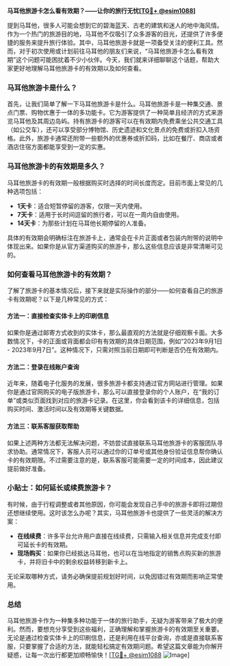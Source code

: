 **马耳他旅游卡怎么看有效期？——让你的旅行无忧[[TG💪+ @esim1088](https://t.me/s/esim1088)]**

提到马耳他，很多人可能会想到它的碧海蓝天、古老的建筑和迷人的地中海风情。作为一个热门的旅游目的地，马耳他不仅吸引了众多游客的目光，还提供了许多便捷的服务来提升旅行体验。其中，马耳他旅游卡就是一项备受关注的便利工具。然而，对于初次使用或计划前往马耳他的朋友们来说，“马耳他旅游卡怎么看有效期”这个问题可能困扰着不少小伙伴。今天，我们就来详细聊聊这个话题，帮助大家更好地理解马耳他旅游卡的有效期以及如何查看。

### 马耳他旅游卡是什么？

首先，让我们简单了解一下马耳他旅游卡是什么。马耳他旅游卡是一种集交通、景点门票、购物优惠于一体的多功能卡。它为游客提供了一种简单且经济的方式来游览马耳他及其周边岛屿。持有旅游卡的游客可以在有效期内免费乘坐公共交通工具（如公交车），还可以享受部分博物馆、历史遗迹和文化景点的免费或折扣入场资格。此外，旅游卡通常还附带一些额外的优惠券或折扣码，比如在餐厅、商店或者酒店住宿方面都能享受到一定的实惠。

### 马耳他旅游卡的有效期是多久？

马耳他旅游卡的有效期一般根据购买时选择的时间长度而定。目前市面上常见的几种选项包括：

- **1天卡**：适合短暂停留的游客，仅限一天内使用。
- **7天卡**：适用于长时间逗留的旅行者，可以在一周内自由使用。
- **14天卡**：为那些计划在马耳他长期停留的人准备。

具体的有效期会明确标注在旅游卡上，通常会在卡片正面或者包装内附带的说明中体现出来。如果你是从官方渠道购买的旅游卡，那么这些信息应该是非常清晰可见的。

### 如何查看马耳他旅游卡的有效期？

了解了旅游卡的基本情况后，接下来就是实际操作的部分——如何查看自己的旅游卡有效期呢？以下是几种常见的方式：

#### 方法一：直接检查实体卡上的印刷信息

如果你是通过邮寄方式收到的实体卡，那么最直观的方法就是仔细观察卡面。大多数情况下，卡的正面或背面都会印有有效期的具体日期范围，例如“2023年9月1日 - 2023年9月7日”。这种情况下，只需对照当前日期即可判断是否仍在有效期内。

#### 方法二：登录在线账户查询

近年来，随着电子化服务的发展，很多旅游卡都支持通过官方网站进行管理。如果你是通过官网购买的电子版旅游卡，那么可以直接登录你的个人账户，在“我的订单”或类似页面找到对应的旅游卡记录。在这里，你会看到该卡的详细信息，包括购买时间、激活时间以及有效期等关键数据。

#### 方法三：联系客服获取帮助

如果上述两种方法都无法解决问题，不妨尝试直接联系马耳他旅游卡的客服团队寻求协助。通常情况下，客服人员可以通过你的订单号或其他身份验证信息帮你确认卡的有效期限。不过需要注意的是，联系客服可能需要一定的时间成本，因此建议提前做好准备。

### 小贴士：如何延长或续费旅游卡？

有时候，由于行程调整或者其他原因，你可能会发现自己手中的旅游卡即将过期但还想继续使用。这时该怎么办呢？其实，马耳他旅游卡也提供了一些灵活的解决方案：

- **在线续费**：许多平台允许用户直接在线续费，只需输入相关信息并完成支付即可延长卡的有效期。
- **现场购买**：如果你已经抵达马耳他，也可以在当地指定的销售点购买新的旅游卡，并将旧卡中的剩余权益转移到新卡上。

无论采取哪种方式，请务必确保提前规划好时间，以免因错过有效期而影响正常使用。

### 总结

马耳他旅游卡作为一种集多种功能于一体的旅行助手，无疑为游客带来了极大的便利。然而，要想充分享受到这些福利，正确理解和掌握旅游卡的有效期至关重要。无论是通过检查实体卡上的印刷信息，还是利用在线平台查询，亦或是直接联系客服，只要掌握了合适的方法，就能轻松搞定有效期问题。希望这篇文章能为你解开疑惑，让每一次出行都更加顺畅愉快！[[TG💪+ @esim1088](https://t.me/s/esim1088) ![Image](https://i.postimg.cc/4NQfJmqS/Snipaste-2025-05-13-00-14-12.png)]